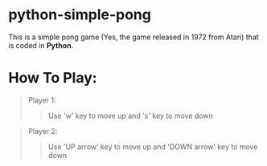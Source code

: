 # python-simple-pong
This is a simple pong game (Yes, the game released in 1972 from Atari) that is coded in **Python**.


# How To Play:
> Player 1: 
> > Use 'w' key to move up and 's' key to move down

> Player 2: 
> > Use 'UP arrow' key to move up and 'DOWN arrow' key to move down
